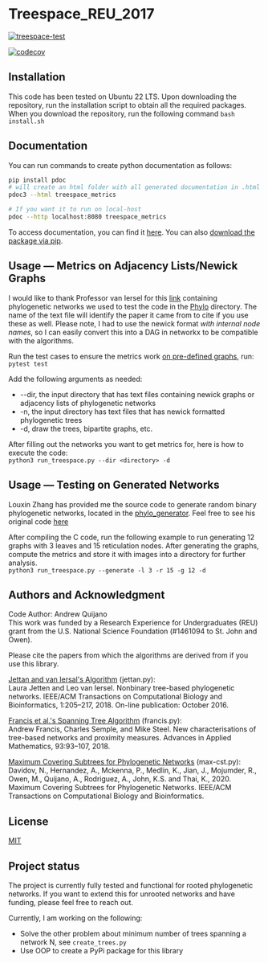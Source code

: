 # Treespace_REU_2017
[![treespace-test](https://github.com/AndrewQuijano/Treespace_REU_2017/actions/workflows/treespace-test.yml/badge.svg)](https://github.com/AndrewQuijano/Treespace_REU_2017/actions/workflows/treespace-test.yml)

[![codecov](https://codecov.io/gh/AndrewQuijano/Treespace_REU_2017/branch/main/graph/badge.svg?token=DG1IUGC12E)](https://codecov.io/gh/AndrewQuijano/Treespace_REU_2017)

## Installation
This code has been tested on Ubuntu 22 LTS.
Upon downloading the repository, run the installation script to obtain all the required packages.
When you download the repository, run the following command `bash install.sh`

## Documentation
You can run commands to create python documentation as follows:
```bash
pip install pdoc
# will create an html folder with all generated documentation in .html format
pdoc3 --html treespace_metrics

# If you want it to run on local-host
pdoc --http localhost:8080 treespace_metrics
```
To access documentation, you can find it [here](https://andrewquijano.github.io/files/treespace_metrics/). 
You can also [download the package via pip](https://pypi.org/project/treespace-metrics/).

## Usage — Metrics on Adjacency Lists/Newick Graphs
I would like to thank Professor van Iersel for this [link](http://phylnet.univ-mlv.fr/recophync/networkDraw.php) containing phylogenetic networks we used to test the code in the [Phylo](https://github.com/AndrewQuijano/Treespace_REU_2017/tree/main/Phylo) directory. The name of the text file will identify the paper it came from to cite if you use these as well. Please note, I had to use the newick format *with internal node names*, so I can easily convert this into a DAG in networkx to be compatible with the algorithms.

Run the test cases to ensure the metrics work [on pre-defined graphs](https://github.com/AndrewQuijano/Treespace_REU_2017/tree/main/Graph), run:  
`pytest test`

Add the following arguments as needed:
* --dir, the input directory that has text files containing newick graphs or adjacency lists of phylogenetic networks
* -n, the input directory has text files that has newick formatted phylogenetic trees
* -d, draw the trees, bipartite graphs, etc.

After filling out the networks you want to get metrics for, here is how to execute the code:  
`python3 run_treespace.py --dir <directory> -d`

## Usage — Testing on Generated Networks
Louxin Zhang has provided me the source code to generate random binary phylogenetic networks, located in the [phylo_generator](https://github.com/AndrewQuijano/Treespace_REU_2017/tree/main/phylo_generator). Feel free to see his original code [here](https://github.com/LX-Zhang/Phylogenetic-Networks)  

After compiling the C code, run the following example to run generating 12 graphs with 3 leaves and 15 
reticulation nodes. After generating the graphs, compute the metrics and store it with images into a directory for further analysis.  
`python3 run_treespace.py --generate -l 3 -r 15 -g 12 -d`

## Authors and Acknowledgment
Code Author: Andrew Quijano  
This work was funded by a Research Experience for Undergraduates (REU) grant from the U.S. National Science Foundation (#1461094 to St. John and Owen).  

Please cite the papers from which the algorithms are derived from if you use this library.  

[Jettan and van Iersal's Algorithm](https://arxiv.org/abs/1601.04974) (jettan.py):  
Laura Jetten and Leo van Iersel.
Nonbinary tree-based phylogenetic networks.
IEEE/ACM Transactions on Computational Biology and Bioinformatics, 1:205–217, 2018. On-line publication: October 2016.

[Francis et al.'s Spanning Tree Algorithm](https://arxiv.org/abs/1611.04225) (francis.py):  
Andrew Francis, Charles Semple, and Mike Steel. 
New characterisations of tree-based networks and proximity measures. 
Advances in Applied Mathematics, 93:93–107, 2018.  

[Maximum Covering Subtrees for Phylogenetic Networks](https://arxiv.org/abs/2009.12413) (max-cst.py):  
Davidov, N., Hernandez, A., Mckenna, P., Medlin, K., Jian, J., Mojumder, R., Owen, M., Quijano, A., Rodriguez, A., John, K.S. and Thai, K., 2020. 
Maximum Covering Subtrees for Phylogenetic Networks. 
IEEE/ACM Transactions on Computational Biology and Bioinformatics.

## License
[MIT](https://choosealicense.com/licenses/mit/)

## Project status
The project is currently fully tested and functional for rooted phylogenetic networks. 
If you want to extend this for unrooted networks and have funding, please feel free to reach out.

Currently, I am working on the following:
* Solve the other problem about minimum number of trees spanning a network N, see `create_trees.py`
* Use OOP to create a PyPi package for this library
